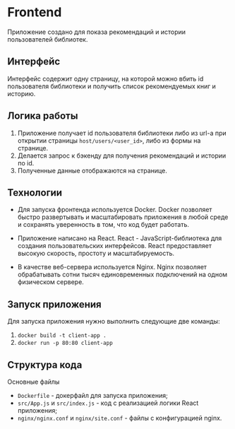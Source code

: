 # Frontend

Приложение создано для показа рекомендаций и истории пользователей библиотек.

## Интерфейс

Интерфейс содержит одну страницу, на которой можно вбить id пользователя библиотеки и получить список рекомендуемых книг и историю.

## Логика работы

1. Приложение получает id пользователя библиотеки либо из url-a при открытии страницы `host/users/<user_id>`, либо из формы на странице.
2. Делается запрос к бэкенду для получения рекомендаций и истории по id.
3. Полученные данные отображаются на странице.

## Технологии

- Для запуска фронтенда используется Docker.
Docker позволяет быстро развертывать и масштабировать приложения в любой среде и сохранять уверенность в том, что код будет работать.

- Приложение написано на React.
React - JavaScript-библиотека для создания пользовательских интерфейсов. React предоставляет высокую скорость, простоту и масштабируемость.

- В качестве веб-сервера используется Nginx.
Nginx позволяет обрабатывать сотни тысяч единовременных подключений на одном физическом сервере.

## Запуск приложения

Для запуска приложения нужно выполнить следующие две команды:

1. `docker build -t client-app .`
2. `docker run -p 80:80 client-app`

## Структура кода

Основные файлы

- `Dockerfile` - докерфайл для запуска приложения;
- `src/App.js` и `src/index.js` - код с реализацией логики React приложения;
- `nginx/nginx.conf` и `nginx/site.conf` - файлы с конфигурацией nginx.
